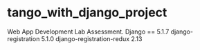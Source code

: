 # tango_with_django_project
Web App Development Lab Assessment.
Django == 5.1.7
django-registration           5.1.0
django-registration-redux     2.13